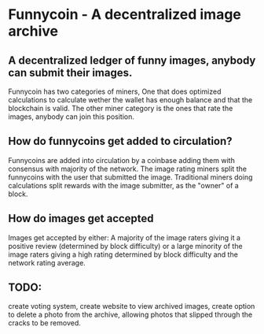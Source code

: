 # Funnycoin - A decentralized image archive

## A decentralized ledger of funny images, anybody can submit their images.


Funnycoin has two categories of miners, One that does optimized calculations to calculate wether the wallet has enough balance and that the blockchain is valid. The other miner category is the ones that rate the images, anybody can join this position.

## How do funnycoins get added to circulation?

Funnycoins are added into circulation by a coinbase adding them with consensus with majority of the network. The image rating miners split the funnycoins with the user that submitted the image. Traditional miners doing calculations split rewards with the image submitter, as the "owner" of a block.

## How do images get accepted

Images get accepted by either: A majority of the image raters giving it a positive review (determined by block difficulty) or a large minority of the image raters giving a high rating determined by block difficulty and the network rating average.

## TODO:

create voting system, create website to view archived images, create option to delete a photo from the archive, allowing photos that slipped through the cracks to be removed.
